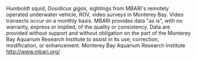 Humboldt squid, <i>Dosidicus gigas</i>, sightings from MBARI's remotely operated underwater vehicle, ROV, video surveys in Monterey Bay. Video transects occur on a monthly basis. MBARI provides data "as is", with no warranty, express or implied, of the quality or consistency. Data are provided without support and without obligation on the part of the Monterey Bay Aquarium Research Institute to assist in its use, correction, modification, or enhancement. Monterey Bay Aquarium Research Institute http://www.mbari.org/
